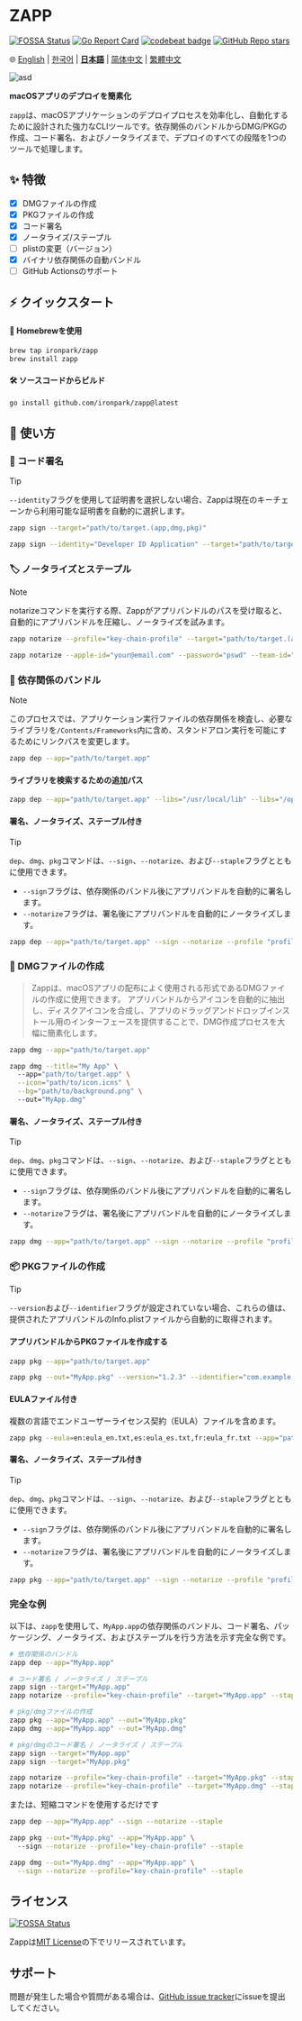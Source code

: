 # ZAPP
[![FOSSA Status](https://app.fossa.com/api/projects/git%2Bgithub.com%2Fironpark%2Fzapp.svg?type=shield&issueType=license)](https://app.fossa.com/projects/git%2Bgithub.com%2Fironpark%2Fzapp?ref=badge_shield&issueType=license)
[![Go Report Card](https://goreportcard.com/badge/github.com/ironpark/zapp)](https://goreportcard.com/report/github.com/ironpark/zapp)
[![codebeat badge](https://codebeat.co/badges/6b004587-036c-4324-bc97-c2e76d58b474)](https://codebeat.co/projects/github-com-ironpark-zapp-main)
[![GitHub Repo stars](https://img.shields.io/github/stars/ironpark/zapp)](https://github.com/ironpark/zapp/stargazers)

🌐 [English](README.md) | [한국어](README.ko.md) | [**日本語**](README.ja.md) | [简体中文](README.zh-cn.md) | [繁體中文](README.zh-tw.md)

![asd](/docs/demo.gif)

**macOSアプリのデプロイを簡素化**

`zapp`は、macOSアプリケーションのデプロイプロセスを効率化し、自動化するために設計された強力なCLIツールです。依存関係のバンドルからDMG/PKGの作成、コード署名、およびノータライズまで、デプロイのすべての段階を1つのツールで処理します。

## ✨ 特徴

- [x] DMGファイルの作成
- [x] PKGファイルの作成
- [x] コード署名
- [x] ノータライズ/ステープル
- [ ] plistの変更（バージョン）
- [x] バイナリ依存関係の自動バンドル
- [ ] GitHub Actionsのサポート

## ⚡️ クイックスタート
#### 🍺 Homebrewを使用
```bash
brew tap ironpark/zapp
brew install zapp
```

#### 🛠️ ソースコードからビルド

```bash
go install github.com/ironpark/zapp@latest
```

## 📖 使い方
### 🔏 コード署名

> [!TIP]
>
> `--identity`フラグを使用して証明書を選択しない場合、Zappは現在のキーチェーンから利用可能な証明書を自動的に選択します。

```bash
zapp sign --target="path/to/target.(app,dmg,pkg)"
```
```bash
zapp sign --identity="Developer ID Application" --target="path/to/target.(app,dmg,pkg)"
```

### 🏷️ ノータライズとステープル
> [!NOTE]
>
> notarizeコマンドを実行する際、Zappがアプリバンドルのパスを受け取ると、自動的にアプリバンドルを圧縮し、ノータライズを試みます。

```bash
zapp notarize --profile="key-chain-profile" --target="path/to/target.(app,dmg,pkg)" --staple
```

```bash
zapp notarize --apple-id="your@email.com" --password="pswd" --team-id="XXXXX" --target="path/to/target.(app,dmg,pkg)" --staple
```

### 🔗 依存関係のバンドル
> [!NOTE]
> 
> このプロセスでは、アプリケーション実行ファイルの依存関係を検査し、必要なライブラリを`/Contents/Frameworks`内に含め、スタンドアロン実行を可能にするためにリンクパスを変更します。

```bash
zapp dep --app="path/to/target.app"
```
#### ライブラリを検索するための追加パス
```bash
zapp dep --app="path/to/target.app" --libs="/usr/local/lib" --libs="/opt/homebrew/Cellar/ffmpeg/7.0.2/lib"
```
#### 署名、ノータライズ、ステープル付き
> [!TIP]
>
> `dep`、`dmg`、`pkg`コマンドは、`--sign`、`--notarize`、および`--staple`フラグとともに使用できます。
> - `--sign`フラグは、依存関係のバンドル後にアプリバンドルを自動的に署名します。
> - `--notarize`フラグは、署名後にアプリバンドルを自動的にノータライズします。

```bash
zapp dep --app="path/to/target.app" --sign --notarize --profile "profile" --staple
```

### 💽 DMGファイルの作成

> Zappは、macOSアプリの配布によく使用される形式であるDMGファイルの作成に使用できます。
アプリバンドルからアイコンを自動的に抽出し、ディスクアイコンを合成し、アプリのドラッグアンドドロップインストール用のインターフェースを提供することで、DMG作成プロセスを大幅に簡素化します。

```bash
zapp dmg --app="path/to/target.app"
```

```bash
zapp dmg --title="My App" \ 
  --app="path/to/target.app" \
  --icon="path/to/icon.icns" \
  --bg="path/to/background.png" \ 
  --out="MyApp.dmg"
```
#### 署名、ノータライズ、ステープル付き
> [!TIP]
>
> `dep`、`dmg`、`pkg`コマンドは、`--sign`、`--notarize`、および`--staple`フラグとともに使用できます。
> - `--sign`フラグは、依存関係のバンドル後にアプリバンドルを自動的に署名します。
> - `--notarize`フラグは、署名後にアプリバンドルを自動的にノータライズします。

```bash
zapp dmg --app="path/to/target.app" --sign --notarize --profile "profile" --staple
```
### 📦 PKGファイルの作成

> [!TIP]
> 
> `--version`および`--identifier`フラグが設定されていない場合、これらの値は、提供されたアプリバンドルのInfo.plistファイルから自動的に取得されます。

#### アプリバンドルからPKGファイルを作成する
```bash
zapp pkg --app="path/to/target.app"
```

```bash
zapp pkg --out="MyApp.pkg" --version="1.2.3" --identifier="com.example.myapp" --app="path/to/target.app"
```

#### EULAファイル付き

複数の言語でエンドユーザーライセンス契約（EULA）ファイルを含めます。

```bash
zapp pkg --eula=en:eula_en.txt,es:eula_es.txt,fr:eula_fr.txt --app="path/to/target.app" 
```
#### 署名、ノータライズ、ステープル付き
> [!TIP]
>
> `dep`、`dmg`、`pkg`コマンドは、`--sign`、`--notarize`、および`--staple`フラグとともに使用できます。
> - `--sign`フラグは、依存関係のバンドル後にアプリバンドルを自動的に署名します。
> - `--notarize`フラグは、署名後にアプリバンドルを自動的にノータライズします。

```bash
zapp pkg --app="path/to/target.app" --sign --notarize --profile "profile" --staple
```

### 完全な例
以下は、`zapp`を使用して、`MyApp.app`の依存関係のバンドル、コード署名、パッケージング、ノータライズ、およびステープルを行う方法を示す完全な例です。

```bash
# 依存関係のバンドル
zapp dep --app="MyApp.app"

# コード署名 / ノータライズ / ステープル
zapp sign --target="MyApp.app"
zapp notarize --profile="key-chain-profile" --target="MyApp.app" --staple

# pkg/dmgファイルの作成
zapp pkg --app="MyApp.app" --out="MyApp.pkg"
zapp dmg --app="MyApp.app" --out="MyApp.dmg"

# pkg/dmgのコード署名 / ノータライズ / ステープル
zapp sign --target="MyApp.app"
zapp sign --target="MyApp.pkg"

zapp notarize --profile="key-chain-profile" --target="MyApp.pkg" --staple
zapp notarize --profile="key-chain-profile" --target="MyApp.dmg" --staple
```
または、短縮コマンドを使用するだけです
```bash
zapp dep --app="MyApp.app" --sign --notarize --staple

zapp pkg --out="MyApp.pkg" --app="MyApp.app" \ 
  --sign --notarize --profile="key-chain-profile" --staple

zapp dmg --out="MyApp.dmg" --app="MyApp.app" \
  --sign --notarize --profile="key-chain-profile" --staple
```

## ライセンス
[![FOSSA Status](https://app.fossa.com/api/projects/git%2Bgithub.com%2Fironpark%2Fzapp.svg?type=large&issueType=license)](https://app.fossa.com/projects/git%2Bgithub.com%2Fironpark%2Fzapp?ref=badge_large&issueType=license)

Zappは[MIT License](LICENSE)の下でリリースされています。

## サポート

問題が発生した場合や質問がある場合は、[GitHub issue tracker](https://github.com/ironpark/zapp/issues)にissueを提出してください。

